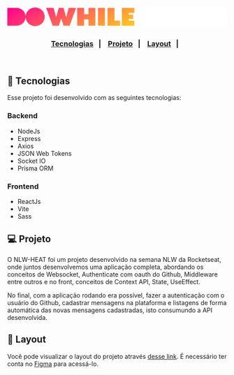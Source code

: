 <h1 align="center">
    <img alt="" title="" src="./.github/logo.svg">
</h1>

<h3 align="center">
  <a href="#-tecnologias">Tecnologias</a>&nbsp;&nbsp;&nbsp;|&nbsp;&nbsp;&nbsp;
  <a href="#-projeto">Projeto</a>&nbsp;&nbsp;&nbsp;|&nbsp;&nbsp;&nbsp;
  <a href="#-layout">Layout</a>&nbsp;&nbsp;&nbsp;|&nbsp;&nbsp;&nbsp;
</h3>

<br>

## 🚀 Tecnologias

Esse projeto foi desenvolvido com as seguintes tecnologias:

### Backend

- NodeJs
- Express
- Axios
- JSON Web Tokens
- Socket IO
- Prisma ORM

### Frontend

- ReactJs
- Vite
- Sass

## 💻 Projeto

O NLW-HEAT foi um projeto desenvolvido na semana NLW da Rocketseat, onde juntos desenvolvemos uma aplicação completa, abordando os conceitos de Websocket, Authenticate com oauth do Github, Middleware entre outros e no front, conceitos de Context API, State, UseEffect.

No final, com a aplicação rodando era possível, fazer a autenticação com o usuário do Github, cadastrar mensagens na plataforma e listagens de forma automática das novas mensagens cadastradas, isto consumundo a API desenvolvida.

## 🔖 Layout

Você pode visualizar o layout do projeto através [desse link](https://www.figma.com/community/file/1031699316177416916). É necessário ter conta no [Figma](https://figma.com) para acessá-lo.
